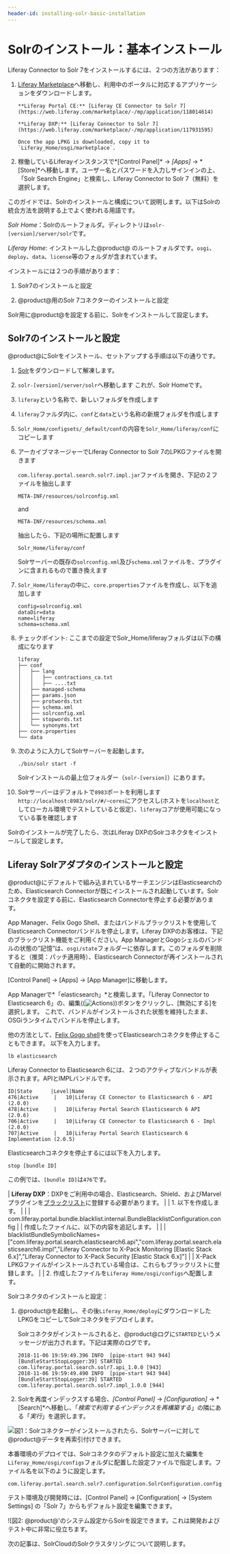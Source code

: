 ```yaml
---
header-id: installing-solr-basic-installation
---
```


# Solrのインストール：基本インストール

Liferay Connector to Solr 7をインストールするには、２つの方法があります：

1. [Liferay Marketplace](https://web.liferay.com/marketplace/)へ移動し、利用中のポータルに対応するアプリケーションをダウンロードします。

       **Liferay Portal CE:** [Liferay CE Connector to Solr 7](https://web.liferay.com/marketplace/-/mp/application/118014614)
       
       **Liferay DXP:** [Liferay Connector to Solr 7](https://web.liferay.com/marketplace/-/mp/application/117931595)
       
       Once the app LPKG is downloaded, copy it to
       `Liferay_Home/osgi/marketplace`.

2. 稼働しているLiferayインスタンスで*[Control Panel]* &rarr; *[Apps]*
&rarr; *[Store]*へ移動します。ユーザー名とパスワードを入力しサインインの上、「Solr Search Engine」と検索し、Liferay Connector to Solr 7（無料）を選択します。

このガイドでは、Solrのインストールと構成について説明します。以下はSolrの統合方法を説明する上でよく使われる用語です。

*Solr Home*：Solrのルートフォルダ。ディレクトリは`solr-[version]/server/solr`です。


*Liferay Home*: インストールした@product@ のルートフォルダです。`osgi`、`deploy`、`data`、`license`等のフォルダが含まれています。


インストールには２つの手順があります：

1. Solr7のインストールと設定


2. @product@用のSolr 7コネクターのインストールと設定


Solr用に@product@を設定する前に、Solrをインストールして設定します。

## Solr7のインストールと設定


@product@にSolrをインストール、セットアップする手順は以下の通りです。


1. [Solr](http://archive.apache.org/dist/lucene/solr/7.5.0/)をダウンロードして解凍します。


2. `solr-[version]/server/solr`へ移動します
これが、Solr Homeです。

3. `liferay`という名称で、新しいフォルダを作成します


4. `liferay`ファルダ内に、`conf`と`data`という名称の新規フォルダを作成します


5. `Solr_Home/configsets/_default/conf`の内容を`Solr_Home/liferay/conf`にコピーします


6. アーカイブマネージャーでLiferay Connector to Solr 7のLPKGファイルを開きます

   `com.liferay.portal.search.solr7.impl.jar`ファイルを開き、下記の２ファイルを抽出します

       META-INF/resources/solrconfig.xml

   and

       META-INF/resources/schema.xml

   抽出したら、下記の場所に配置します

       Solr_Home/liferay/conf

   Solrサーバーの既存の`solrconfig.xml`及び`schema.xml`ファイルを、プラグインに含まれるもので置き換えます

7. `Solr_Home/liferay`の中に、`core.properties`ファイルを作成し、以下を追加します

       config=solrconfig.xml
       dataDir=data
       name=liferay
       schema=schema.xml

8. チェックポイント: ここまでの設定でSolr_Home/liferayフォルダは以下の構成になります

       liferay
       ├── conf
       │   ├── lang
       │   │   ├── contractions_ca.txt
       │   │   ├── ....txt
       │   ├── managed-schema
       │   ├── params.json
       │   ├── protwords.txt
       │   ├── schema.xml
       │   ├── solrconfig.xml
       │   ├── stopwords.txt
       │   └── synonyms.txt
       ├── core.properties
       └── data

8. 次のように入力してSolrサーバーを起動します。


       ./bin/solr start -f

   Solrインストールの最上位フォルダー（`solr-[version]`）にあります。

9. Solrサーバーはデフォルトで`8983`ポートを利用します
`http://localhost:8983/solr/#/~cores`にアクセスし(ホストを`localhost`としてローカル環境でテストしていると仮定）、`liferay`コアが使用可能になっている事を確認します

Solrのインストールが完了したら、次はLiferay DXPのSolrコネクタをインストールして設定します。


## Liferay Solrアダプタのインストールと設定

@product@にデフォルトで組み込まれているサーチエンジンはElasticsearchのため、Elasticsearch Connectorが既にインストールされ起動しています。Solrコネクタを設定する前に、Elasticsearch Connectorを停止する必要があります。

App Manager、Felix Gogo Shell、またはバンドルブラックリストを使用してElasticsearch Connectorバンドルを停止します。Liferay DXPのお客様は、下記のブラックリスト機能をご利用ください。App ManagerとGogoシェルのバンドルの状態の”記憶”は、`osgi/state`フォルダーに依存します。このフォルダを削除すると（推奨：パッチ適用時）、Elasticsearch Connectorが再インストールされて自動的に開始されます。

[Control Panel] &rarr; [Apps] &rarr; [App Manager]に移動します。

App Managerで*「elasticsearch」*と検索します。「Liferay Connector to Elasticsearch 6」の、編集((![Actions](../../../images/icon-actions.png)))ボタンをクリックし、[無効にする]を選択します。
これで、バンドルがインストールされた状態を維持したまま、OSGiランタイムでバンドルを停止します。


他の方法として、[Felix Gogo shell](/developer/tutorials/-/knowledge_base/7-1/using-the-felix-gogo-shell)を使ってElasticsearchコネクタを停止することもできます。
以下を入力します。

    lb elasticsearch

Liferay Connector to Elasticsearch 6には、２つのアクティブなバンドルが表示されます。APIとIMPLバンドルです。

    ID|State      |Level|Name
    476|Active     |   10|Liferay CE Connector to Elasticsearch 6 - API (2.0.0)
    478|Active     |   10|Liferay Portal Search Elasticsearch 6 API (2.0.6)
    706|Active     |   10|Liferay CE Connector to Elasticsearch 6 - Impl (2.0.0)
    707|Active     |   10|Liferay Portal Search Elasticsearch 6 Implementation (2.0.5)

Elasticsearchコネクタを停止するには以下を入力します。

    stop [bundle ID]

この例では、`[bundle ID]`は`476`です。

| **Liferay DXP**：DXPをご利用中の場合、Elasticsearch、Shield、およびMarvelプラグインを[ブラックリスト](/discover/portal/-/knowledge_base/7-1/blacklisting-osgi-modules-and-components)に登録する必要があります。
| 
| 1. 以下を作成します。
| 
| 
|        com.liferay.portal.bundle.blacklist.internal.BundleBlacklistConfiguration.config
| 
|    作成したファイルに、以下の内容を追記します。
| 
| 
|        blacklistBundleSymbolicNames=["com.liferay.portal.search.elasticsearch6.api","com.liferay.portal.search.elasticsearch6.impl","Liferay Connector to X-Pack Monitoring [Elastic Stack 6.x]","Liferay Connector to X-Pack Security [Elastic Stack 6.x]"]
| 
|    X-Pack LPKGファイルがインストールされている場合は、これらもブラックリストに登録します。
| 
| 2. 作成したファイルを`Liferay Home/osgi/configs`へ配置します。

Solrコネクタのインストールと設定：

1. @product@を起動し、その後`Liferay_Home/deploy`にダウンロードしたLPKGをコピーしてSolrコネクタをデプロイします。


   Solrコネクタがインストールされると、@product@ログに`STARTED`というメッセージが出力されます。下記は実際のログです。

       2018-11-06 19:59:49.396 INFO  [pipe-start 943 944][BundleStartStopLogger:39] STARTED com.liferay.portal.search.solr7.api_1.0.0 [943]
       2018-11-06 19:59:49.490 INFO  [pipe-start 943 944][BundleStartStopLogger:39] STARTED com.liferay.portal.search.solr7.impl_1.0.0 [944]

2. Solrを再度インデックスする場合、*[Control Panel]* → *[Configuration]* → *[Search]*へ移動し、「*検索で利用するインデックスを再構築する*」の隣にある「*実行*」を選択します。


![図1：Solrコネクターがインストールされたら、Solrサーバーに対して@product@データを再索引付けできます。](../../../images/solr-reindex.png)

本番環境のデプロイでは、Solrコネクタのデフォルト設定に加えた編集を`Liferay_Home/osgi/configs`フォルダに配置した設定ファイルで指定します。ファイル名を以下のように設定します。

    com.liferay.portal.search.solr7.configuration.SolrConfiguration.config

テスト環境及び開発時には、[Control
Panel] &rarr; [Configuration[ &rarr; [System Settings] の「Solr 7」からもデフォルト設定を編集できます。

![図2: @product@'のシステム設定からSolrを設定できます。これは開発およびテスト中に非常に役立ちます。

次の記事は、SolrCloudのSolrクラスタリングについて説明します。

